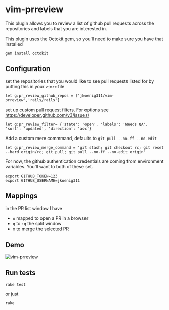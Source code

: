 # vim-prreview

This plugin allows you to review a list of github pull requests across the repositories and labels that you are interested in.

This plugin uses the Octokit gem, so you'll need to make sure you have that installed

    gem install octokit

## Configuration

set the repositories that you would like to see pull requests listed for by putting this in your `vimrc` file

    let g:pr_review_github_repos = ['jkoenig311/vim-prreview','rails/rails']

set up custom pull request filters. For options see https://developer.github.com/v3/issues/

    let g:pr_review_filter= {'state': 'open', 'labels': 'Needs QA', 'sort': 'updated', 'direction': 'asc'}

Add a custom mere commmand, defaults to `git pull --no-ff --no-edit`

    let g:pr_review_merge_command = 'git stash; git checkout rc; git reset --hard origin/rc; git pull; git pull --no-ff --no-edit origin'

For now, the github authentication credentials are coming from environment variables. You'll want to both of these set.

    export GITHUB_TOKEN=123
    export GITHUB_USERNAME=jkoenig311

## Mappings

in the PR list window I have

- `o` mapped to open a PR in a browser
- `q` to `:q` the split window
- `m` to merge the selected PR

## Demo
![vim-prreview](https://cloud.githubusercontent.com/assets/2390653/5782762/cf46ba20-9d8b-11e4-9cbd-0d4462249d60.gif)

## Run tests

    rake test

or just

    rake
